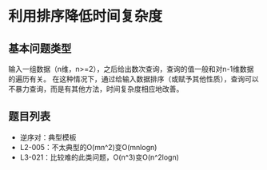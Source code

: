 # 利用排序降低时间复杂度

## 基本问题类型

输入一组数据（n维，n>=2），之后给出数次查询，查询的值一般和对n-1维数据的遍历有关。
在这种情况下，通过给输入数据排序（或赋予其他性质），查询可以不暴力查询，而是有其他方法，时间复杂度相应地改善。

## 题目列表

* 逆序对：典型模板
* L2-005：不太典型的O(mn^2)变O(mnlogn)
* L3-021：比较难的此类问题，O(n^3)变O(n^2logn)

